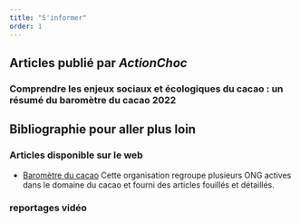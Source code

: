 ```yaml
---
title: "S'informer"
order: 1
---
```

## Articles publié par _ActionChoc_

### Comprendre les enjeux sociaux et écologiques du cacao : un résumé du baromètre du cacao 2022

## Bibliographie pour aller plus loin

### Articles disponible sur le web

- [Baromètre du cacao](https://cocoabarometer.org/fr/) Cette organisation regroupe plusieurs ONG actives dans le domaine du cacao et fourni des articles fouillés et détaillés.

### reportages vidéo 